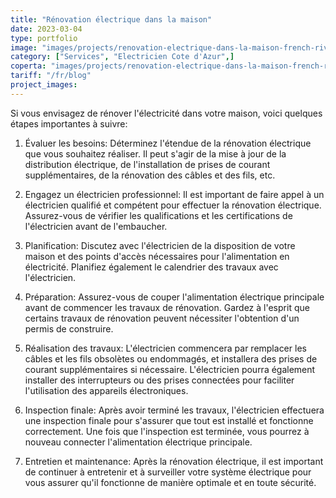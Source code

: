 ```yaml
---
title: "Rénovation électrique dans la maison"
date: 2023-03-04
type: portfolio
image: "images/projects/renovation-electrique-dans-la-maison-french-riviera-electrician.jpg"
category: ["Services", "Electricien Cote d'Azur",]
coperta: "images/projects/renovation-electrique-dans-la-maison-french-riviera-electrician.jpg"
tariff: "/fr/blog"
project_images: 
---
```


Si vous envisagez de rénover l'électricité dans votre maison, voici quelques étapes importantes à suivre:

1. Évaluer les besoins: Déterminez l'étendue de la rénovation électrique que vous souhaitez réaliser. Il peut s'agir de la mise à jour de la distribution électrique, de l'installation de prises de courant supplémentaires, de la rénovation des câbles et des fils, etc.

2. Engagez un électricien professionnel: Il est important de faire appel à un électricien qualifié et compétent pour effectuer la rénovation électrique. Assurez-vous de vérifier les qualifications et les certifications de l'électricien avant de l'embaucher.

3. Planification: Discutez avec l'électricien de la disposition de votre maison et des points d'accès nécessaires pour l'alimentation en électricité. Planifiez également le calendrier des travaux avec l'électricien.

4. Préparation: Assurez-vous de couper l'alimentation électrique principale avant de commencer les travaux de rénovation. Gardez à l'esprit que certains travaux de rénovation peuvent nécessiter l'obtention d'un permis de construire.

5. Réalisation des travaux: L'électricien commencera par remplacer les câbles et les fils obsolètes ou endommagés, et installera des prises de courant supplémentaires si nécessaire. L'électricien pourra également installer des interrupteurs ou des prises connectées pour faciliter l'utilisation des appareils électroniques.

6. Inspection finale: Après avoir terminé les travaux, l'électricien effectuera une inspection finale pour s'assurer que tout est installé et fonctionne correctement. Une fois que l'inspection est terminée, vous pourrez à nouveau connecter l'alimentation électrique principale.

7. Entretien et maintenance: Après la rénovation électrique, il est important de continuer à entretenir et à surveiller votre système électrique pour vous assurer qu'il fonctionne de manière optimale et en toute sécurité.
